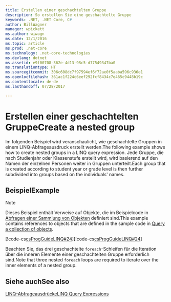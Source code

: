 ```yaml
---
title: Erstellen einer geschachtelten Gruppe
description: So erstellen Sie eine geschachtelte Gruppe
keywords: .NET, .NET Core, C#
author: BillWagner
manager: wpickett
ms.author: wiwagn
ms.date: 12/1/2016
ms.topic: article
ms.prod: .net-core
ms.technology: .net-core-technologies
ms.devlang: dotnet
ms.assetid: e9f00708-362e-4d13-98c5-d77549347ba0
ms.translationtype: HT
ms.sourcegitcommit: 306c608dc7f97594ef6f72ae0f5aaba596c936e1
ms.openlocfilehash: 361ac1f224c6eef292fcf8434c7e465c9448b19c
ms.contentlocale: de-de
ms.lasthandoff: 07/28/2017

---
```

# <a name="create-a-nested-group"></a><span data-ttu-id="b1fb4-104">Erstellen einer geschachtelten Gruppe</span><span class="sxs-lookup"><span data-stu-id="b1fb4-104">Create a nested group</span></span>

<span data-ttu-id="b1fb4-105">Im folgenden Beispiel wird veranschaulicht, wie geschachtelte Gruppen in einem LINQ-Abfrageausdruck erstellt werden.</span><span class="sxs-lookup"><span data-stu-id="b1fb4-105">The following example shows how to create nested groups in a LINQ query expression.</span></span> <span data-ttu-id="b1fb4-106">Jede Gruppe, die nach Studienjahr oder Klassenstufe erstellt wird, wird basierend auf den Namen der einzelnen Personen weiter in Gruppen unterteilt.</span><span class="sxs-lookup"><span data-stu-id="b1fb4-106">Each group that is created according to student year or grade level is then further subdivided into groups based on the individuals' names.</span></span>  
  
## <a name="example"></a><span data-ttu-id="b1fb4-107">Beispiel</span><span class="sxs-lookup"><span data-stu-id="b1fb4-107">Example</span></span>

 > [!NOTE]
 > <span data-ttu-id="b1fb4-108">Dieses Beispiel enthält Verweise auf Objekte, die im Beispielcode in [Abfragen einer Sammlung von Objekten](query-a-collection-of-objects.md) definiert sind.</span><span class="sxs-lookup"><span data-stu-id="b1fb4-108">This example contains references to objects that are defined in the sample code in [Query a collection of objects](query-a-collection-of-objects.md).</span></span> 

 <span data-ttu-id="b1fb4-109">[!code-cs[csProgGuideLINQ#24](../../../samples/snippets/csharp/concepts/linq/how-to-create-a-nested-group_1.cs)]</span><span class="sxs-lookup"><span data-stu-id="b1fb4-109">[!code-cs[csProgGuideLINQ#24](../../../samples/snippets/csharp/concepts/linq/how-to-create-a-nested-group_1.cs)]</span></span>  
  
 <span data-ttu-id="b1fb4-110">Beachten Sie, das drei geschachtelte `foreach`-Schleifen für die Iteration über die inneren Elemente einer geschachtelten Gruppe erforderlich sind.</span><span class="sxs-lookup"><span data-stu-id="b1fb4-110">Note that three nested `foreach` loops are required to iterate over the inner elements of a nested group.</span></span>  
  
## <a name="see-also"></a><span data-ttu-id="b1fb4-111">Siehe auch</span><span class="sxs-lookup"><span data-stu-id="b1fb4-111">See also</span></span>  
 [<span data-ttu-id="b1fb4-112">LINQ-Abfrageausdrücke</span><span class="sxs-lookup"><span data-stu-id="b1fb4-112">LINQ Query Expressions</span></span>](index.md)

